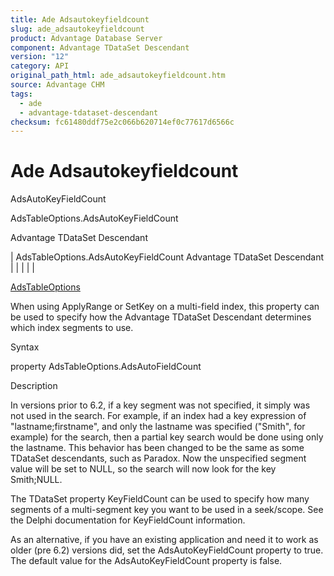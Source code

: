 ```yaml
---
title: Ade Adsautokeyfieldcount
slug: ade_adsautokeyfieldcount
product: Advantage Database Server
component: Advantage TDataSet Descendant
version: "12"
category: API
original_path_html: ade_adsautokeyfieldcount.htm
source: Advantage CHM
tags:
  - ade
  - advantage-tdataset-descendant
checksum: fc61480ddf75e2c066b620714ef0c77617d6566c
---
```


# Ade Adsautokeyfieldcount

AdsAutoKeyFieldCount

AdsTableOptions.AdsAutoKeyFieldCount

Advantage TDataSet Descendant

| AdsTableOptions.AdsAutoKeyFieldCount  Advantage TDataSet Descendant |  |  |  |  |

[AdsTableOptions](ade_adstableoptions.md)

When using ApplyRange or SetKey on a multi-field index, this property can be used to specify how the Advantage TDataSet Descendant determines which index segments to use.

Syntax

property AdsTableOptions.AdsAutoFieldCount

Description

In versions prior to 6.2, if a key segment was not specified, it simply was not used in the search. For example, if an index had a key expression of "lastname;firstname", and only the lastname was specified ("Smith", for example) for the search, then a partial key search would be done using only the lastname. This behavior has been changed to be the same as some TDataSet descendants, such as Paradox. Now the unspecified segment value will be set to NULL, so the search will now look for the key Smith;NULL.

The TDataSet property KeyFieldCount can be used to specify how many segments of a multi-segment key you want to be used in a seek/scope. See the Delphi documentation for KeyFieldCount information.

As an alternative, if you have an existing application and need it to work as older (pre 6.2) versions did, set the AdsAutoKeyFieldCount property to true. The default value for the AdsAutoKeyFieldCount property is false.
